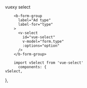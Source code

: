 vuexy select

        <b-form-group
          label="Ad type"
          label-for="type"
        >
          <v-select
            id="vue-select"
            v-model="form.type"
            :options="option"
          />
        </b-form-group>
        
        import vSelect from 'vue-select' 
          components: {
    vSelect,
  },
